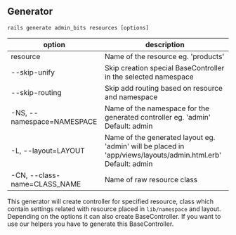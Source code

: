 ## Generator

	rails generate admin_bits resources [options]


option | description
------ | ---------
resource | Name of the resource eg. 'products'
--skip-unify | Skip creation special BaseController in the selected namespace
--skip-routing | Skip add routing based on resource and namespace
-NS, --namespace=NAMESPACE | Name of the namespace for the generated controller eg. 'admin' <br> Default: admin
-L, --layout=LAYOUT | Name of the generated layout eg. 'admin' will be placed in 'app/views/layouts/admin.html.erb' <br> Default: admin
-CN, --class-name=CLASS_NAME | Name of raw resource class

This generator will create  controller for specified resource, class which contain settings related with resource placed in `lib/namespace` and layout. Depending on the options it can also create BaseController. If you want to use our helpers you have to generate this BaseController.
